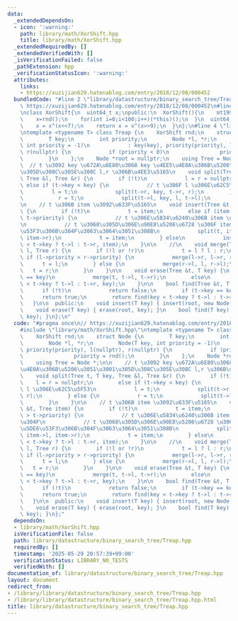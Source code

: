 ```yaml
---
data:
  _extendedDependsOn:
  - icon: ':warning:'
    path: library/math/XorShift.hpp
    title: library/math/XorShift.hpp
  _extendedRequiredBy: []
  _extendedVerifiedWith: []
  _isVerificationFailed: false
  _pathExtension: hpp
  _verificationStatusIcon: ':warning:'
  attributes:
    links:
    - https://xuzijian629.hatenablog.com/entry/2018/12/08/000452
  bundledCode: "#line 2 \"library/datastructure/binary_search_tree/Treap.hpp\"\n//\
    \ https://xuzijian629.hatenablog.com/entry/2018/12/08/000452\n#line 1 \"library/math/XorShift.hpp\"\
    \nclass XorShift{\n  uint64_t x;\npublic:\n  XorShift(){\n    mt19937 rnd(chrono::steady_clock::now().time_since_epoch().count());\n\
    \    x=rnd();\n    for(int i=0;i<100;i++)(*this)();\n  }\n  uint64_t operator()(){\n\
    \    x = x^(x<<7);\n    return x = x^(x>>9);\n  }\n};\n#line 4 \"library/datastructure/binary_search_tree/Treap.hpp\"\
    \ntemplate <typename T> class Treap {\n    XorShift rnd;\n    struct Node {\n\
    \        T key;\n        int priority;\n        Node *l, *r;\n        Node(T key,\
    \ int priority = -1)\n            : key(key), priority(priority), l(nullptr),\
    \ r(nullptr) {\n            if (priority < 0)\n                priority = rnd();\n\
    \        }\n    };\n    Node *root = nullptr;\n    using Tree = Node *;\n\n  \
    \  // t \u3092 key \u672A\u6E80\u3068 key \u4EE5\u4E0A\u306B\u5206\u3051\u3001\
    \u305D\u308C\u305E\u308C l,r \u306B\u4EE3\u5165\n    void split(Tree t, T key,\
    \ Tree &l, Tree &r) {\n        if (!t)\n            l = r = nullptr;\n       \
    \ else if (t->key < key) {\n            // t \u306F l \u306E\u62C5\u5F53\n   \
    \         l = t;\n            split(t->r, key, t->r, r);\n        } else {\n \
    \           r = t;\n            split(t->l, key, l, t->l);\n        }\n    }\n\
    \n    // t \u306B item \u3092\u633F\u5165\n    void insert(Tree &t, Tree item)\
    \ {\n        if (!t)\n            t = item;\n        else if (item->priority >\
    \ t->priority) {\n            // t \u306E\u5834\u6240\u306B item \u3092\u7F6E\u304F\
    \n            // t \u3068\u305D\u306E\u90E8\u5206\u6728 \u306F item \u306E\u5DE6\
    \u53F3\u306B\u304F\u3063\u3064\u3051\u308B\n            split(t, item->key, item->l,\
    \ item->r);\n            t = item;\n        } else\n            insert(item->key\
    \ < t->key ? t->l : t->r, item);\n    }\n\n    //\n    void merge(Tree &t, Tree\
    \ l, Tree r) {\n        if (!l or !r)\n            t = l ? l : r;\n        else\
    \ if (l->priority > r->priority) {\n            merge(l->r, l->r, r);\n      \
    \      t = l;\n        } else {\n            merge(r->l, l, r->l);\n         \
    \   t = r;\n        }\n    }\n\n    void erase(Tree &t, T key) {\n        if (t->key\
    \ == key)\n            merge(t, t->l, t->r);\n        else\n            erase(key\
    \ < t->key ? t->l : t->r, key);\n    }\n\n    bool find(Tree &t, T key) {\n  \
    \      if (!t)\n            return false;\n        if (t->key == key)\n      \
    \      return true;\n        return find(key < t->key ? t->l : t->r, key);\n \
    \   }\n\n  public:\n    void insert(T key) { insert(root, new Node(key)); }\n\
    \    void erase(T key) { erase(root, key); }\n    bool find(T key) { return find(root,\
    \ key); }\n};\n"
  code: "#pragma once\n// https://xuzijian629.hatenablog.com/entry/2018/12/08/000452\n\
    #include \"library/math/XorShift.hpp\"\ntemplate <typename T> class Treap {\n\
    \    XorShift rnd;\n    struct Node {\n        T key;\n        int priority;\n\
    \        Node *l, *r;\n        Node(T key, int priority = -1)\n            : key(key),\
    \ priority(priority), l(nullptr), r(nullptr) {\n            if (priority < 0)\n\
    \                priority = rnd();\n        }\n    };\n    Node *root = nullptr;\n\
    \    using Tree = Node *;\n\n    // t \u3092 key \u672A\u6E80\u3068 key \u4EE5\
    \u4E0A\u306B\u5206\u3051\u3001\u305D\u308C\u305E\u308C l,r \u306B\u4EE3\u5165\n\
    \    void split(Tree t, T key, Tree &l, Tree &r) {\n        if (!t)\n        \
    \    l = r = nullptr;\n        else if (t->key < key) {\n            // t \u306F\
    \ l \u306E\u62C5\u5F53\n            l = t;\n            split(t->r, key, t->r,\
    \ r);\n        } else {\n            r = t;\n            split(t->l, key, l, t->l);\n\
    \        }\n    }\n\n    // t \u306B item \u3092\u633F\u5165\n    void insert(Tree\
    \ &t, Tree item) {\n        if (!t)\n            t = item;\n        else if (item->priority\
    \ > t->priority) {\n            // t \u306E\u5834\u6240\u306B item \u3092\u7F6E\
    \u304F\n            // t \u3068\u305D\u306E\u90E8\u5206\u6728 \u306F item \u306E\
    \u5DE6\u53F3\u306B\u304F\u3063\u3064\u3051\u308B\n            split(t, item->key,\
    \ item->l, item->r);\n            t = item;\n        } else\n            insert(item->key\
    \ < t->key ? t->l : t->r, item);\n    }\n\n    //\n    void merge(Tree &t, Tree\
    \ l, Tree r) {\n        if (!l or !r)\n            t = l ? l : r;\n        else\
    \ if (l->priority > r->priority) {\n            merge(l->r, l->r, r);\n      \
    \      t = l;\n        } else {\n            merge(r->l, l, r->l);\n         \
    \   t = r;\n        }\n    }\n\n    void erase(Tree &t, T key) {\n        if (t->key\
    \ == key)\n            merge(t, t->l, t->r);\n        else\n            erase(key\
    \ < t->key ? t->l : t->r, key);\n    }\n\n    bool find(Tree &t, T key) {\n  \
    \      if (!t)\n            return false;\n        if (t->key == key)\n      \
    \      return true;\n        return find(key < t->key ? t->l : t->r, key);\n \
    \   }\n\n  public:\n    void insert(T key) { insert(root, new Node(key)); }\n\
    \    void erase(T key) { erase(root, key); }\n    bool find(T key) { return find(root,\
    \ key); }\n};"
  dependsOn:
  - library/math/XorShift.hpp
  isVerificationFile: false
  path: library/datastructure/binary_search_tree/Treap.hpp
  requiredBy: []
  timestamp: '2025-05-29 20:57:39+09:00'
  verificationStatus: LIBRARY_NO_TESTS
  verifiedWith: []
documentation_of: library/datastructure/binary_search_tree/Treap.hpp
layout: document
redirect_from:
- /library/library/datastructure/binary_search_tree/Treap.hpp
- /library/library/datastructure/binary_search_tree/Treap.hpp.html
title: library/datastructure/binary_search_tree/Treap.hpp
---
```

